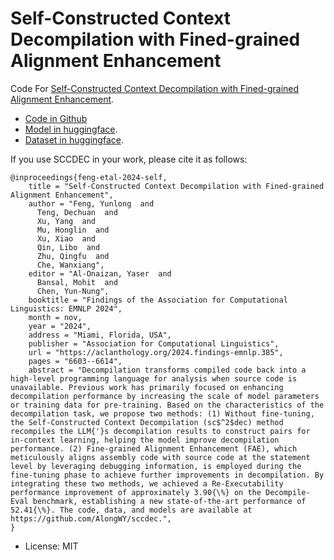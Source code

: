 # Self-Constructed Context Decompilation with Fined-grained Alignment Enhancement

Code For [Self-Constructed Context Decompilation with Fined-grained Alignment Enhancement](https://aclanthology.org/2024.findings-emnlp.385).

+ [Code in Github](https://github.com/AlongWY/sccdec)
+ [Model in huggingface](https://huggingface.co/ylfeng/sccdec-lora).
+ [Dataset in huggingface](https://huggingface.co/datasets/ylfeng/sccdec-dataset).

If you use SCCDEC in your work, please cite it as follows:

```
@inproceedings{feng-etal-2024-self,
    title = "Self-Constructed Context Decompilation with Fined-grained Alignment Enhancement",
    author = "Feng, Yunlong  and
      Teng, Dechuan  and
      Xu, Yang  and
      Mu, Honglin  and
      Xu, Xiao  and
      Qin, Libo  and
      Zhu, Qingfu  and
      Che, Wanxiang",
    editor = "Al-Onaizan, Yaser  and
      Bansal, Mohit  and
      Chen, Yun-Nung",
    booktitle = "Findings of the Association for Computational Linguistics: EMNLP 2024",
    month = nov,
    year = "2024",
    address = "Miami, Florida, USA",
    publisher = "Association for Computational Linguistics",
    url = "https://aclanthology.org/2024.findings-emnlp.385",
    pages = "6603--6614",
    abstract = "Decompilation transforms compiled code back into a high-level programming language for analysis when source code is unavailable. Previous work has primarily focused on enhancing decompilation performance by increasing the scale of model parameters or training data for pre-training. Based on the characteristics of the decompilation task, we propose two methods: (1) Without fine-tuning, the Self-Constructed Context Decompilation (sc$^2$dec) method recompiles the LLM{'}s decompilation results to construct pairs for in-context learning, helping the model improve decompilation performance. (2) Fine-grained Alignment Enhancement (FAE), which meticulously aligns assembly code with source code at the statement level by leveraging debugging information, is employed during the fine-tuning phase to achieve further improvements in decompilation. By integrating these two methods, we achieved a Re-Executability performance improvement of approximately 3.90{\%} on the Decompile-Eval benchmark, establishing a new state-of-the-art performance of 52.41{\%}. The code, data, and models are available at https://github.com/AlongWY/sccdec.",
}
```
* License: MIT
